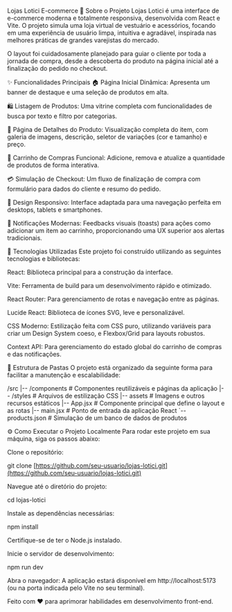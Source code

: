Lojas Lotici E-commerce
📑 Sobre o Projeto
Lojas Lotici é uma interface de e-commerce moderna e totalmente responsiva, desenvolvida com React e Vite. O projeto simula uma loja virtual de vestuário e acessórios, focando em uma experiência de usuário limpa, intuitiva e agradável, inspirada nas melhores práticas de grandes varejistas do mercado.

O layout foi cuidadosamente planejado para guiar o cliente por toda a jornada de compra, desde a descoberta do produto na página inicial até a finalização do pedido no checkout.

✨ Funcionalidades Principais
🏠 Página Inicial Dinâmica: Apresenta um banner de destaque e uma seleção de produtos em alta.

🛍️ Listagem de Produtos: Uma vitrine completa com funcionalidades de busca por texto e filtro por categorias.

📄 Página de Detalhes do Produto: Visualização completa do item, com galeria de imagens, descrição, seletor de variações (cor e tamanho) e preço.

🛒 Carrinho de Compras Funcional: Adicione, remova e atualize a quantidade de produtos de forma interativa.

💳 Simulação de Checkout: Um fluxo de finalização de compra com formulário para dados do cliente e resumo do pedido.

📱 Design Responsivo: Interface adaptada para uma navegação perfeita em desktops, tablets e smartphones.

🔔 Notificações Modernas: Feedbacks visuais (toasts) para ações como adicionar um item ao carrinho, proporcionando uma UX superior aos alertas tradicionais.

🚀 Tecnologias Utilizadas
Este projeto foi construído utilizando as seguintes tecnologias e bibliotecas:

React: Biblioteca principal para a construção da interface.

Vite: Ferramenta de build para um desenvolvimento rápido e otimizado.

React Router: Para gerenciamento de rotas e navegação entre as páginas.

Lucide React: Biblioteca de ícones SVG, leve e personalizável.

CSS Moderno: Estilização feita com CSS puro, utilizando variáveis para criar um Design System coeso, e Flexbox/Grid para layouts robustos.

Context API: Para gerenciamento do estado global do carrinho de compras e das notificações.

📂 Estrutura de Pastas
O projeto está organizado da seguinte forma para facilitar a manutenção e escalabilidade:

/src
|-- /components   # Componentes reutilizáveis e páginas da aplicação
|-- /styles       # Arquivos de estilização CSS
|-- assets        # Imagens e outros recursos estáticos
|-- App.jsx       # Componente principal que define o layout e as rotas
|-- main.jsx      # Ponto de entrada da aplicação React
`-- products.json # Simulação de um banco de dados de produtos

⚙️ Como Executar o Projeto Localmente
Para rodar este projeto em sua máquina, siga os passos abaixo:

Clone o repositório:

git clone [https://github.com/seu-usuario/lojas-lotici.git](https://github.com/seu-usuario/lojas-lotici.git)

Navegue até o diretório do projeto:

cd lojas-lotici

Instale as dependências necessárias:

npm install

Certifique-se de ter o Node.js instalado.

Inicie o servidor de desenvolvimento:

npm run dev

Abra o navegador:
A aplicação estará disponível em http://localhost:5173 (ou na porta indicada pelo Vite no seu terminal).


Feito com ❤️ para aprimorar habilidades em desenvolvimento front-end.
